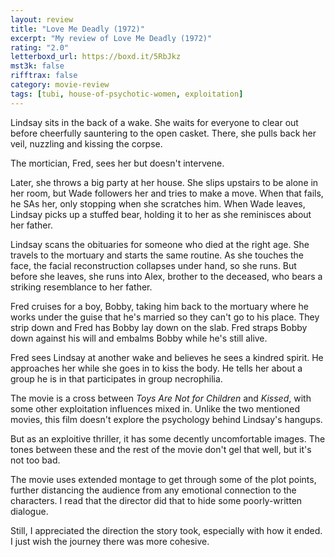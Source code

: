 ```yaml
---
layout: review
title: "Love Me Deadly (1972)"
excerpt: "My review of Love Me Deadly (1972)"
rating: "2.0"
letterboxd_url: https://boxd.it/5RbJkz
mst3k: false
rifftrax: false
category: movie-review
tags: [tubi, house-of-psychotic-women, exploitation]
---
```


Lindsay sits in the back of a wake. She waits for everyone to clear out before cheerfully sauntering to the open casket. There, she pulls back her veil, nuzzling and kissing the corpse.

The mortician, Fred, sees her but doesn't intervene.

Later, she throws a big party at her house. She slips upstairs to be alone in her room, but Wade followers her and tries to make a move. When that fails, he SAs her, only stopping when she scratches him. When Wade leaves, Lindsay picks up a stuffed bear, holding it to her as she reminisces about her father.

Lindsay scans the obituaries for someone who died at the right age. She travels to the mortuary and starts the same routine. As she touches the face, the facial reconstruction collapses under hand, so she runs. But before she leaves, she runs into Alex, brother to the deceased, who bears a striking resemblance to her father.

Fred cruises for a boy, Bobby, taking him back to the mortuary where he works under the guise that he's married so they can't go to his place. They strip down and Fred has Bobby lay down on the slab. Fred straps Bobby down against his will and embalms Bobby while he's still alive.

Fred sees Lindsay at another wake and believes he sees a kindred spirit. He approaches her while she goes in to kiss the body. He tells her about a group he is in that participates in group necrophilia.

The movie is a cross between <i>Toys Are Not for Children</i> and <i>Kissed</i>, with some other exploitation influences mixed in. Unlike the two mentioned movies, this film doesn't explore the psychology behind Lindsay's hangups.

But as an exploitive thriller, it has some decently uncomfortable images. The tones between these and the rest of the movie don't gel that well, but it's not too bad.

The movie uses extended montage to get through some of the plot points, further distancing the audience from any emotional connection to the characters. I read that the director did that to hide some poorly-written dialogue.

Still, I appreciated the direction the story took, especially with how it ended. I just wish the journey there was more cohesive.
